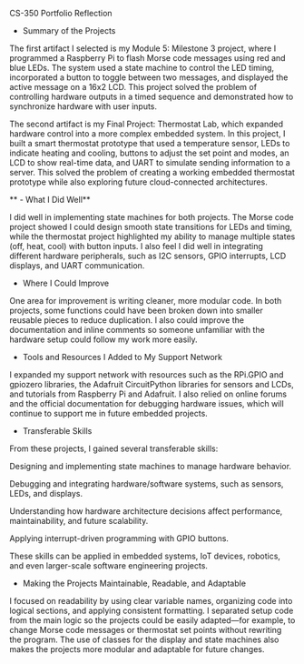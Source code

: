 CS-350 Portfolio Reflection

 - Summary of the Projects

The first artifact I selected is my Module 5: Milestone 3 project, where I programmed a Raspberry Pi to flash Morse code messages using red and blue LEDs. The system used a state machine to control the LED timing, incorporated a button to toggle between two messages, and displayed the active message on a 16x2 LCD. This project solved the problem of controlling hardware outputs in a timed sequence and demonstrated how to synchronize hardware with user inputs.

The second artifact is my Final Project: Thermostat Lab, which expanded hardware control into a more complex embedded system. In this project, I built a smart thermostat prototype that used a temperature sensor, LEDs to indicate heating and cooling, buttons to adjust the set point and modes, an LCD to show real-time data, and UART to simulate sending information to a server. This solved the problem of creating a working embedded thermostat prototype while also exploring future cloud-connected architectures.

** - What I Did Well**

I did well in implementing state machines for both projects. The Morse code project showed I could design smooth state transitions for LEDs and timing, while the thermostat project highlighted my ability to manage multiple states (off, heat, cool) with button inputs. I also feel I did well in integrating different hardware peripherals, such as I2C sensors, GPIO interrupts, LCD displays, and UART communication.

 - Where I Could Improve

One area for improvement is writing cleaner, more modular code. In both projects, some functions could have been broken down into smaller reusable pieces to reduce duplication. I also could improve the documentation and inline comments so someone unfamiliar with the hardware setup could follow my work more easily.

 - Tools and Resources I Added to My Support Network

I expanded my support network with resources such as the RPi.GPIO and gpiozero libraries, the Adafruit CircuitPython libraries for sensors and LCDs, and tutorials from Raspberry Pi and Adafruit. I also relied on online forums and the official documentation for debugging hardware issues, which will continue to support me in future embedded projects.

 - Transferable Skills

From these projects, I gained several transferable skills:

Designing and implementing state machines to manage hardware behavior.

Debugging and integrating hardware/software systems, such as sensors, LEDs, and displays.

Understanding how hardware architecture decisions affect performance, maintainability, and future scalability.

Applying interrupt-driven programming with GPIO buttons.

These skills can be applied in embedded systems, IoT devices, robotics, and even larger-scale software engineering projects.

 - Making the Projects Maintainable, Readable, and Adaptable

I focused on readability by using clear variable names, organizing code into logical sections, and applying consistent formatting. I separated setup code from the main logic so the projects could be easily adapted—for example, to change Morse code messages or thermostat set points without rewriting the program. The use of classes for the display and state machines also makes the projects more modular and adaptable for future changes.
